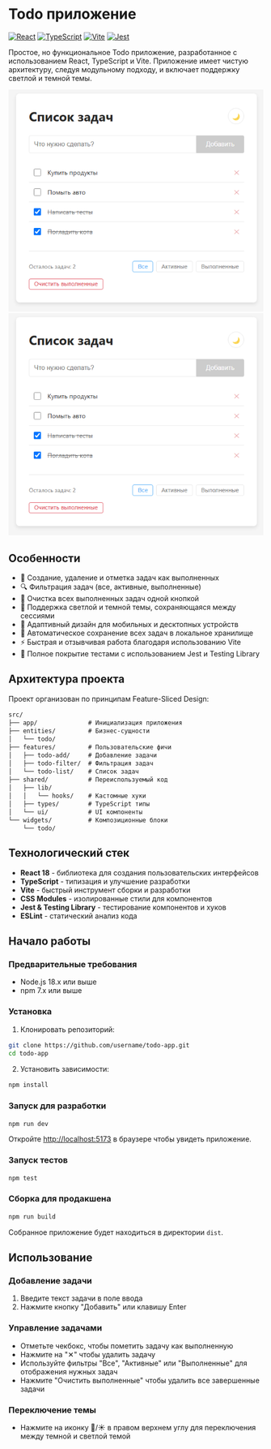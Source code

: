 # Todo приложение

[![React](https://img.shields.io/badge/React-18.2.0-61DAFB?style=flat-square&logo=react)](https://reactjs.org/)
[![TypeScript](https://img.shields.io/badge/TypeScript-5.7.2-3178C6?style=flat-square&logo=typescript)](https://www.typescriptlang.org/)
[![Vite](https://img.shields.io/badge/Vite-6.2.4-646CFF?style=flat-square&logo=vite)](https://vitejs.dev/)
[![Jest](https://img.shields.io/badge/Jest-29.7.0-C21325?style=flat-square&logo=jest)](https://jestjs.io/)

Простое, но функциональное Todo приложение, разработанное с использованием React, TypeScript и Vite. Приложение имеет чистую архитектуру, следуя модульному подходу, и включает поддержку светлой и темной темы.

![Скриншот приложения](./2025-04-02_10-03-32.png)
![Скриншот приложения](./2025-04-02_10-03-32.png)

## Особенности

- 📝 Создание, удаление и отметка задач как выполненных
- 🔍 Фильтрация задач (все, активные, выполненные)
- 🧹 Очистка всех выполненных задач одной кнопкой
- 🌙 Поддержка светлой и темной темы, сохраняющаяся между сессиями
- 📱 Адаптивный дизайн для мобильных и десктопных устройств
- 💾 Автоматическое сохранение всех задач в локальное хранилище
- ⚡ Быстрая и отзывчивая работа благодаря использованию Vite
- 🧪 Полное покрытие тестами с использованием Jest и Testing Library

## Архитектура проекта

Проект организован по принципам Feature-Sliced Design:

```
src/
├── app/              # Инициализация приложения
├── entities/         # Бизнес-сущности
│   └── todo/
├── features/         # Пользовательские фичи
│   ├── todo-add/     # Добавление задачи
│   ├── todo-filter/  # Фильтрация задач
│   └── todo-list/    # Список задач
├── shared/           # Переиспользуемый код
│   ├── lib/
│   │   └── hooks/    # Кастомные хуки
│   ├── types/        # TypeScript типы
│   └── ui/           # UI компоненты
└── widgets/          # Композиционные блоки
    └── todo/
```

## Технологический стек

- **React 18** - библиотека для создания пользовательских интерфейсов
- **TypeScript** - типизация и улучшение разработки
- **Vite** - быстрый инструмент сборки и разработки
- **CSS Modules** - изолированные стили для компонентов
- **Jest & Testing Library** - тестирование компонентов и хуков
- **ESLint** - статический анализ кода

## Начало работы

### Предварительные требования

- Node.js 18.x или выше
- npm 7.x или выше

### Установка

1. Клонировать репозиторий:

```bash
git clone https://github.com/username/todo-app.git
cd todo-app
```

2. Установить зависимости:

```bash
npm install
```

### Запуск для разработки

```bash
npm run dev
```

Откройте [http://localhost:5173](http://localhost:5173) в браузере чтобы увидеть приложение.

### Запуск тестов

```bash
npm test
```

### Сборка для продакшена

```bash
npm run build
```

Собранное приложение будет находиться в директории `dist`.

## Использование

### Добавление задачи

1. Введите текст задачи в поле ввода
2. Нажмите кнопку "Добавить" или клавишу Enter

### Управление задачами

- Отметьте чекбокс, чтобы пометить задачу как выполненную
- Нажмите на "✕" чтобы удалить задачу
- Используйте фильтры "Все", "Активные" или "Выполненные" для отображения нужных задач
- Нажмите "Очистить выполненные" чтобы удалить все завершенные задачи

### Переключение темы

- Нажмите на иконку 🌙/☀️ в правом верхнем углу для переключения между темной и светлой темой

